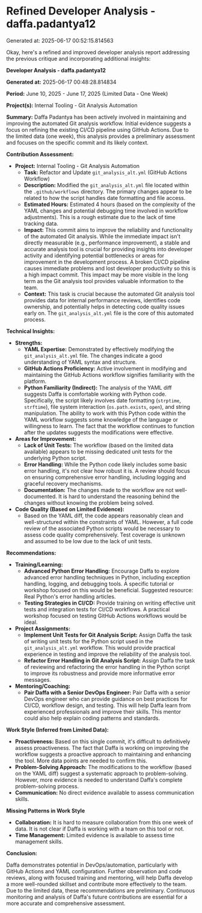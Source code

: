 # Refined Developer Analysis - daffa.padantya12
Generated at: 2025-06-17 00:52:15.814563

Okay, here's a refined and improved developer analysis report addressing the previous critique and incorporating additional insights:

**Developer Analysis - daffa.padantya12**

**Generated at:** 2025-06-17 00:48:28.814834

**Period:** June 10, 2025 - June 17, 2025 (Limited Data - One Week)

**Project(s):** Internal Tooling - Git Analysis Automation

**Summary:** Daffa Padantya has been actively involved in maintaining and improving the automated Git analysis workflow. Initial evidence suggests a focus on refining the existing CI/CD pipeline using GitHub Actions. Due to the limited data (one week), this analysis provides a preliminary assessment and focuses on the specific commit and its likely context.

**Contribution Assessment:**

*   **Project:** Internal Tooling - Git Analysis Automation
    *   **Task:**  Refactor and Update `git_analysis_alt.yml` (GitHub Actions Workflow)
    *   **Description:** Modified the `git_analysis_alt.yml` file located within the `.github/workflows` directory. The primary changes appear to be related to how the script handles date formatting and file access.
    *   **Estimated Hours:**  Estimated 4 hours (based on the complexity of the YAML changes and potential debugging time involved in workflow adjustments). This is a rough estimate due to the lack of time tracking data.
    *   **Impact:** This commit aims to improve the reliability and functionality of the automated Git analysis. While the immediate impact isn't directly measurable (e.g., performance improvement), a stable and accurate analysis tool is crucial for providing insights into developer activity and identifying potential bottlenecks or areas for improvement in the development process. A broken CI/CD pipeline causes immediate problems and lost developer productivity so this is a high impact commit. This impact may be more visible in the long term as the Git analysis tool provides valuable information to the team.
    *   **Context:**  This task is crucial because the automated Git analysis tool provides data for internal performance reviews, identifies code ownership, and potentially helps in detecting code quality issues early on.  The `git_analysis_alt.yml` file is the core of this automated process.

**Technical Insights:**

*   **Strengths:**
    *   **YAML Expertise:** Demonstrated by effectively modifying the `git_analysis_alt.yml` file. The changes indicate a good understanding of YAML syntax and structure.
    *   **GitHub Actions Proficiency:**  Active involvement in modifying and maintaining the GitHub Actions workflow signifies familiarity with the platform.
    *   **Python Familiarity (Indirect):** The analysis of the YAML diff suggests Daffa is comfortable working with Python code. Specifically, the script likely involves date formatting (`strptime`, `strftime`), file system interaction (`os.path.exists`, `open`), and string manipulation. The ability to work with this Python code within the YAML workflow suggests some knowledge of the language or willingness to learn. The fact that the workflow continues to function after the updates suggests the modifications were effective.
*   **Areas for Improvement:**
    *   **Lack of Unit Tests:** The workflow (based on the limited data available) appears to be missing dedicated unit tests for the underlying Python script.
    *   **Error Handling:** While the Python code likely includes some basic error handling, it's not clear how robust it is.  A review should focus on ensuring comprehensive error handling, including logging and graceful recovery mechanisms.
    *   **Documentation:**  The changes made to the workflow are not well-documented.  It is hard to understand the reasoning behind the changes without knowing the problem being solved.
*   **Code Quality (Based on Limited Evidence):**
    *   Based on the YAML diff, the code appears reasonably clean and well-structured within the constraints of YAML.  However, a full code review of the associated Python scripts would be necessary to assess code quality comprehensively. Test coverage is unknown and assumed to be low due to the lack of unit tests.

**Recommendations:**

*   **Training/Learning:**
    *   **Advanced Python Error Handling:**  Encourage Daffa to explore advanced error handling techniques in Python, including exception handling, logging, and debugging tools. A specific tutorial or workshop focused on this would be beneficial. Suggested resource: Real Python's error handling articles.
    *   **Testing Strategies in CI/CD:**  Provide training on writing effective unit tests and integration tests for CI/CD workflows. A practical workshop focused on testing GitHub Actions workflows would be ideal.
*   **Project Assignments:**
    *   **Implement Unit Tests for Git Analysis Script:** Assign Daffa the task of writing unit tests for the Python script used in the `git_analysis_alt.yml` workflow. This would provide practical experience in testing and improve the reliability of the analysis tool.
    *   **Refactor Error Handling in Git Analysis Script:**  Assign Daffa the task of reviewing and refactoring the error handling in the Python script to improve its robustness and provide more informative error messages.
*   **Mentoring/Coaching:**
    *   **Pair Daffa with a Senior DevOps Engineer:**  Pair Daffa with a senior DevOps engineer who can provide guidance on best practices for CI/CD, workflow design, and testing. This will help Daffa learn from experienced professionals and improve their skills. This mentor could also help explain coding patterns and standards.

**Work Style (Inferred from Limited Data):**

*   **Proactiveness:** Based on this single commit, it's difficult to definitively assess proactiveness. The fact that Daffa is working on improving the workflow suggests a proactive approach to maintaining and enhancing the tool. More data points are needed to confirm this.
*   **Problem-Solving Approach:** The modifications to the workflow (based on the YAML diff) suggest a systematic approach to problem-solving. However, more evidence is needed to understand Daffa's complete problem-solving process.
*   **Communication:** No direct evidence available to assess communication skills.

**Missing Patterns in Work Style**

*   **Collaboration:** It is hard to measure collaboration from this one week of data. It is not clear if Daffa is working with a team on this tool or not.
*   **Time Management:** Limited evidence is available to assess time management skills.

**Conclusion:**

Daffa demonstrates potential in DevOps/automation, particularly with GitHub Actions and YAML configuration. Further observation and code reviews, along with focused training and mentoring, will help Daffa develop a more well-rounded skillset and contribute more effectively to the team. Due to the limited data, these recommendations are preliminary. Continuous monitoring and analysis of Daffa's future contributions are essential for a more accurate and comprehensive assessment.
